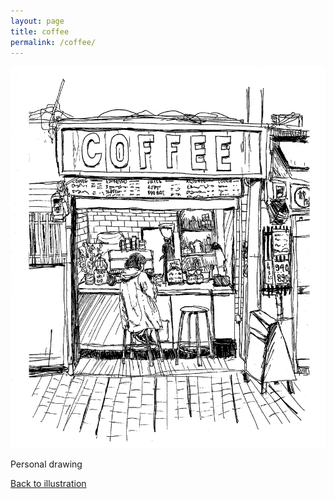 ```yaml
---
layout: page
title: coffee
permalink: /coffee/
---
```

![Cover](/assets/img/coffeeshopday.jpg "Coffee shop day")  

Personal drawing


[Back to illustration](/illustration)
